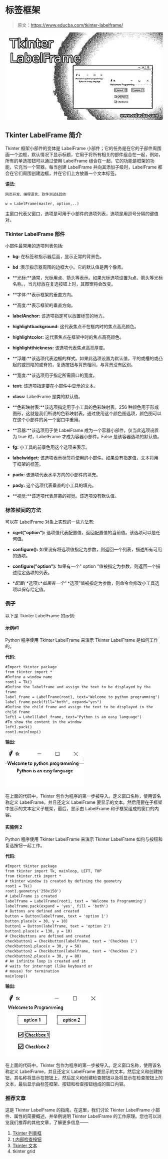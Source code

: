 # 标签框架

> 原文：<https://www.educba.com/tkinter-labelframe/>

![Tkinter LabelFrame](img/75f357a06c557e85d0c4685b99999bcd.png)



## Tkinter LabelFrame 简介

Tkinter 框架小部件的变体是 LabelFrame 小部件；它的任务是在它的子部件周围画一个边框，默认情况下显示标题，它用于将所有相关的部件组合在一起，例如，所有的单选按钮可以通过使用 LabelFrame 组合在一起，它的功能是框架的功能，它充当一个容器。每当创建 LabelFrame 并向其添加子级时，LabelFrame 都会在它们周围创建边框，并在它们上方放置一个文本标签。

**语法:**

<small>网页开发、编程语言、软件测试&其他</small>

```
w = LabelFrame(master, option,..)
```

主窗口代表父窗口，选项是可用于小部件的选项列表，选项是用逗号分隔的键值对。

### Tkinter LabelFrame 部件

小部件最常用的选项列表包括:

*   **bg:** 在标签和指示器后面，显示正常的背景色。

*   **bd** :表示指示器周围的边框大小。它的默认值是两个像素。

*   **光标:**通常，光标用点、箭头等表示。如果光标选项设置为点、箭头等光标名称。，当光标放在复选按钮上时，其图案将会改变。

*   **字体:**表示框架的垂直方向。

*   **高度:**表示框架的垂直方向。

*   **labelAnchor:** 该选项指定可以放置标签的地方。

*   **highlightbackground:** 这代表焦点不在框内时的焦点高亮颜色。

*   **highlightcolor:** 这代表焦点在框架中时的焦点高亮颜色。

*   **highlightthickness:** 该选项代表焦点高亮厚度。

*   **浮雕:**该选项代表边框的样式。如果此选项设置为默认值，平的或槽的或凸起的或凹陷的或脊的，复选按钮与背景相同，与背景没有区别。

*   **宽度:**该选项用于指定所需窗口的宽度。

*   **text:** 该选项指定要在小部件中显示的文本。

*   **class:** LabelFrame 是类的默认值。

*   **色彩映射表:**该选项指定用于小工具的色彩映射表。256 种颜色用于形成图形，这就是我们所说的色彩映射表。通过使用这个颜色图选项，颜色图可以在这个小部件的另一个窗口中重用。

*   **容器:**该选项用于使 LabelFrame 成为一个容器小部件。仅当此选项设置为 true 时，LabelFrame 才成为容器小部件。False 是该容器选项的默认值。

*   **fg:** 小工具的前景色用这个选项来表示。

*   **labelwidget:** 该选项表示标签将使用的小部件。如果没有指定值，文本将用于框架的标签。

*   **padx:** 该选项代表水平方向的小部件的填充。

*   **pady:** 这个选项代表垂直的小工具的填充。
*   **视觉:**该选项代表屏幕的视觉。该选项没有默认值。

### 标签帧间的方法

可以在 LabelFrame 对象上实现的一些方法有:

*   **cget("option"):** 选项值代表配置值，返回配置值的当前值。该选项可以是任何值。

*   **configure():** 如果没有将选项值指定为参数，则返回一个列表，描述所有可用的选项。

*   **configure("option"):** 如果有一个" option "值被指定为参数，则返回一个描述给定选项的列表。

*   **配置(* *选项):**如果有一个“* *选项”值被指定为参数，则命令会修改小工具选项以保存给定值。

### 例子

以下是 Tkinter LabelFrame 的示例:

#### 示例#1

Python 程序使用 Tkinter LabelFrame 来演示 Tkinter LabelFrame 是如何工作的。

**代码:**

```
#Import tkinter package
from tkinter import *
#Define a window name
root1 = Tk()
#Define the labelframe and assign the text to be displayed by the frame
label_frame = LabelFrame(root1, text="Welcome to python programming")
label_frame.pack(fill="both", expand="yes")
#Define the child frame and assign the text to be displayed in the child frame
left1 = Label(label_frame, text="Python is an easy language")
#To show the content in the window
left1.pack()
root1.mainloop()
```

**输出:**

![Tkinter LabelFrame Example 1](img/2323ca038bfc857bb3dca3dc330a61ac.png)



在上面的代码中，Tkinter 包作为程序的第一步被导入。定义窗口名称，使用该名称定义 LabelFrame，并且还定义 LabelFrame 要显示的文本。然后用要在子框架中显示的文本定义子框架，最后，显示由 LabelFrame 和子框架组成的窗口的内容。

#### 实施例 2

Python 程序使用 Tkinter LabelFrame 来演示 Tkinter LabelFrame 如何与按钮和复选按钮一起工作。

**代码:**

```
#Import tkinter package
from tkinter import Tk, mainloop, LEFT, TOP
from tkinter.ttk import *
# tkinter window is created by defining the geometry
root1 = Tk()
root1.geometry('250x150')
# LabelFrame is created
labelframe = LabelFrame(root1, text = 'Welcome to Programming')
labelframe.pack(expand = 'yes', fill = 'both')
# Buttons are defined and created
button = Button(labelframe, text = 'option 1')
button.place(x = 30, y = 10)
button1 = Button(labelframe, text = 'option 2')
button1.place(x = 130, y = 10)
# Checkbuttons are defined and created
checkbutton1 = Checkbutton(labelframe, text = 'Checkbox 1')
checkbutton1.place(x = 30, y = 50)
checkbutton2 = Checkbutton(labelframe, text = 'Checkbox 2')
checkbutton2.place(x = 30, y = 80)
# An infinite loop is created and it
# waits for interrupt (like keyboard or
# mouse) for termination
mainloop()
```

**输出:**

![Tkinter LabelFrame Example 2](img/bf786005be9eeb4bdac252f6fba80c92.png)



在上面的代码中，Tkinter 包作为程序的第一步被导入。定义窗口名称，使用该名称定义 LabelFrame，并且还定义 LabelFrame 要显示的文本。然后定义和创建按钮，其名称将显示在按钮上，然后定义和创建检查按钮以及将显示在检查按钮上的文本，最后显示由标签框架、按钮和检查按钮组成的窗口内容。

### 推荐文章

这是 Tkinter LabelFrame 的指南。在这里，我们讨论 Tkinter LabelFrame 小部件、属性的简要概述，并举例说明 Tkinter LabelFrame 的工作原理。您也可以浏览我们推荐的其他文章，了解更多信息——

1.  [Tkinter 列表框](https://www.educba.com/tkinter-listbox/)
2.  [t 内部检查按钮](https://www.educba.com/tkinter-checkbutton/)
3.  [Tkinter 文本](https://www.educba.com/tkinter-text/)
4.  tkinter grid